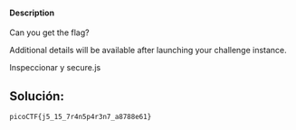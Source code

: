 #### Description

Can you get the flag?

Additional details will be available after launching your challenge instance.

Inspeccionar y secure.js
## Solución:

```
picoCTF{j5_15_7r4n5p4r3n7_a8788e61}
```
